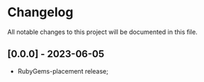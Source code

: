 # Changelog
All notable changes to this project will be documented in this file.

## [0.0.0] - 2023-06-05

- RubyGems-placement release;
